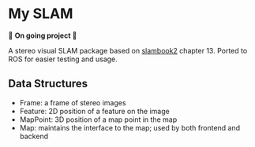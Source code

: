 # My SLAM

:star2: __On going project :star2:__

A stereo visual SLAM package based on [slambook2](https://github.com/gaoxiang12/slambook2)
chapter 13. Ported to ROS for easier testing and usage.

## Data Structures

- Frame: a frame of stereo images
- Feature: 2D position of a feature on the image
- MapPoint: 3D position of a map point in the map
- Map: maintains the interface to the map; used by both frontend and backend
